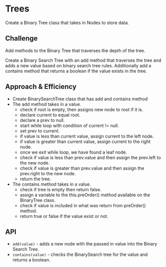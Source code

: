 # Trees

<!-- Short summary or background information -->

Create a Binary Tree class that takes in Nodes to store data.

## Challenge

<!-- Description of the challenge -->

Add methods to the Binary Tree that traverses the depth of the tree.

Create a Binary Search Tree with an add method that traverses the tree and adds a new value based on binary search tree rules.
Additionally add a contains method that returns a boolean if the value exists in the tree.

## Approach & Efficiency

<!-- What approach did you take? Why? What is the Big O space/time for this approach? -->

- Create BinarySearchTree class that has add and contains method
- The add method takes in a value.
  - check if root is empty, then assigns new node to root if it is.
  - declare current to equal root.
  - declare a prev to null.
  - start while loop with condition of current != null.
  - set prev to current.
  - if value is less than current value, assign current to the left node.
  - if value is greater than current value, assign current to the right node.
  - once we exit while loop, we have found a leaf node.
  - check if value is less than prev.value and then assign the prev.left to the new node.
  - check if value is greater than prev.value and then assign the prev.right to the new node.
  - return the tree.
- The contains method takes in a value.
  - check if tree is empty then return false.
  - assign a variable to the this.preOrder() method available on the BinaryTree class.
  - check if value is included in what was return from preOrder() method.
  - return true or false if the value exist or not.

## API

<!-- Description of each method publicly available in each of your trees -->

- `add(value)` - adds a new node with the passed in value into the Binary Search Tree.
- `contains(value)` - checks the BinarySearch tree for the value and returns a boolean.
